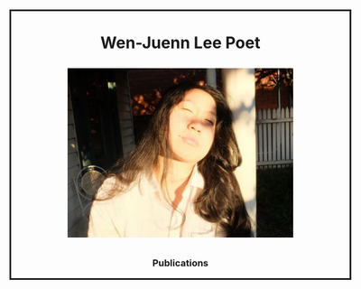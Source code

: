 <div style="margin-top:10px;min-height:100px;width:600px;margin-left:auto;margin-right:auto;text-align:center;border-style:solid;">

  <h1>Wen-Juenn Lee
  Poet
  
  <p><img width="400px" height="auto" src="wen-juenn.jpeg"></p>

  <h3>Publications
  

</div>
